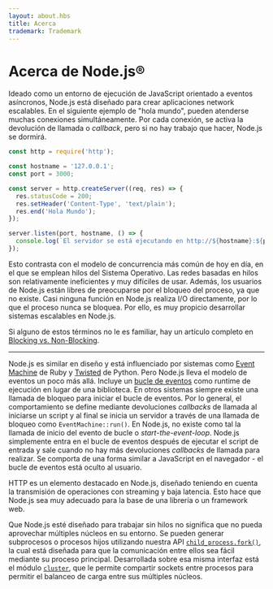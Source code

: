 ```yaml
---
layout: about.hbs
title: Acerca
trademark: Trademark
---
```


# Acerca de Node.js®

Ideado como un entorno de ejecución de JavaScript orientado a eventos asíncronos, Node.js está diseñado para crear aplicaciones network escalables. En el siguiente ejemplo de "hola mundo", pueden atenderse muchas conexiones simultáneamente. Por cada conexión, se activa la devolución de llamada o _callback_, pero si no hay trabajo que hacer, Node.js se dormirá.

```javascript
const http = require('http');

const hostname = '127.0.0.1';
const port = 3000;

const server = http.createServer((req, res) => {
  res.statusCode = 200;
  res.setHeader('Content-Type', 'text/plain');
  res.end('Hola Mundo');
});

server.listen(port, hostname, () => {
  console.log(`El servidor se está ejecutando en http://${hostname}:${port}/`);
});
```

Esto contrasta con el modelo de concurrencia más común de hoy en día, en el que se emplean hilos del Sistema Operativo. Las redes basadas en hilos son relativamente ineficientes y muy difíciles de usar. Además, los usuarios de Node.js están libres de preocuparse por el bloqueo del proceso, ya que no existe. Casi ninguna función en Node.js realiza I/O directamente, por lo que el proceso nunca se bloquea. Por ello, es muy propicio desarrollar sistemas escalables en Node.js.

Si alguno de estos términos no le es familiar, hay un artículo completo en [Blocking vs. Non-Blocking][].

---

Node.js es similar en diseño y está influenciado por sistemas como [Event Machine](https://github.com/eventmachine/eventmachine) de Ruby y [Twisted](https://twistedmatrix.com/trac/) de Python. Pero Node.js lleva el modelo de eventos un poco más allá. Incluye un [bucle de eventos][] como runtime de ejecución en lugar de una biblioteca. En otros sistemas siempre existe una llamada de bloqueo para iniciar el bucle de eventos. Por lo general, el comportamiento se define mediante devoluciones _callbacks_ de llamada al iniciarse un script y al final se inicia un servidor a través de una llamada de bloqueo como `EventMachine::run()`. En Node.js, no existe como tal la llamada de inicio del evento de bucle o _start-the-event-loop_. Node.js simplemente entra en el bucle de eventos después de ejecutar el script de entrada y sale cuando no hay más devoluciones _callbacks_ de llamada para realizar. Se comporta de una forma similar a JavaScript en el navegador - el bucle de eventos está oculto al usuario.

HTTP es un elemento destacado en Node.js, diseñado teniendo en cuenta la transmisión de operaciones con streaming y baja latencia. Esto hace que Node.js sea muy adecuado para la base de una librería o un framework web.

Que Node.js esté diseñado para trabajar sin hilos no significa que no pueda aprovechar múltiples núcleos en su entorno. Se pueden generar subprocesos o procesos hijos utilizando nuestra API [`child_process.fork()`](https://nodejs.org/api/child_process.html#child_process_child_process_fork_modulepath_args_options), la cual está diseñada para que la comunicación entre ellos sea fácil mediante su proceso principal. Desarrollada sobre esa misma interfaz está el módulo [`cluster`](https://nodejs.org/api/cluster.html), que le permite compartir sockets entre procesos para permitir el balanceo de carga entre sus múltiples núcleos.

[Blocking vs. Non-Blocking]: /es/docs/guides/blocking-vs-non-blocking/
[bucle de eventos]: /es/docs/guides/event-loop-timers-and-nexttick/
